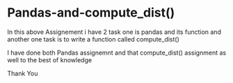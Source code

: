 # Pandas-and-compute_dist()

In this above Assignement i have 2 task one is pandas and  its function and another one task is to write a function called compute_dist()

I have done both Pandas assignemnt and that compute_dist() assignment as well to the best of knowledge

Thank You
